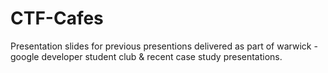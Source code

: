 # CTF-Cafes
Presentation slides for previous presentions delivered as part of warwick - google developer student club & recent case study presentations.
